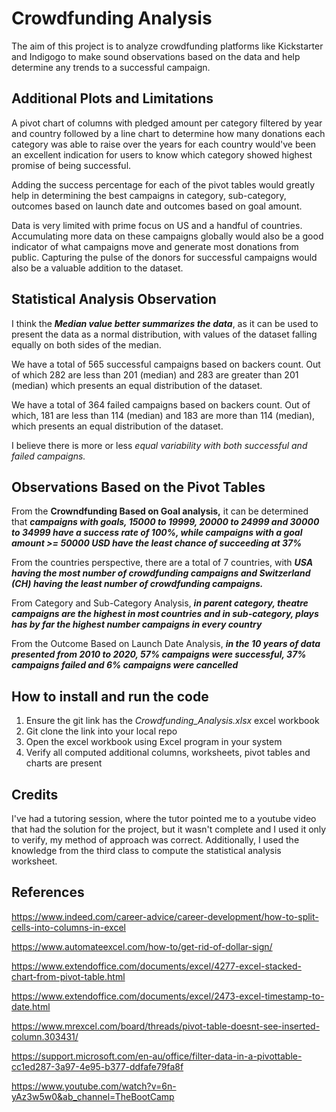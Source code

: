 # Crowdfunding Analysis

The aim of this project is to analyze crowdfunding platforms like Kickstarter and Indigogo to make sound observations based on the data and help determine any trends to a successful campaign.


## Additional Plots and Limitations

A pivot chart of columns with pledged amount per category filtered by year and country followed by a line chart to determine how many donations each category was able to raise over the years for each country would've been an excellent indication for users to know which category showed highest promise of being successful. 

Adding the success percentage for each of the pivot tables would greatly help in determining the best campaigns in category, sub-category, outcomes based on launch date and outcomes based on goal amount. 

Data is very limited with prime focus on US and a handful of countries. Accumulating more data on these campaigns globally would also be a good indicator of what campaigns move and generate most donations from public. Capturing the pulse of the donors for successful campaigns would also be a valuable addition to the dataset. 

## Statistical Analysis Observation
I think the ***Median value better summarizes the data***, as it can be used to present the data as a normal distribution, with values of the dataset falling equally on both sides of the median.  

We have a total of 565 successful campaigns based on backers count. Out of which 282 are less than 201 (median) and 283 are greater than 201 (median) which presents an equal distribution of the dataset.

We have a total of 364 failed campaigns based on backers count. Out of which, 181 are less than 114 (median) and 183 are more than 114 (median), which presents an equal distribution of the dataset. 

I believe there is more or less *equal variability with both successful and failed campaigns.*

## Observations Based on the Pivot Tables 

From the **Crowndfunding Based on Goal analysis,** it can be determined that ***campaigns with goals, 15000 to 19999, 20000 to 24999 and 30000 to 34999 have a success rate of 100%, while campaigns with a goal amount >= 50000 USD have the least chance of succeeding at 37%*** 

From the countries perspective, there are a total of 7 countries, with ***USA having the most number of crowdfunding campaigns and Switzerland (CH) having the least number of crowdfunding campaigns.*** 

From Category and Sub-Category Analysis, ***in parent category, theatre campaigns are the highest in most countries and in sub-category, plays has by far the highest number campaigns in every country*** 

From the Outcome Based on Launch Date Analysis, ***in the 10 years of data presented from 2010 to 2020, 57% campaigns were successful, 37% campaigns failed and 6% campaigns were cancelled*** 



## How to install and run the code

1. Ensure the git link has the *Crowdfunding_Analysis.xlsx* excel workbook
2. Git clone the link into your local repo
3. Open the excel workbook using Excel program in your system
4. Verify all computed additional columns, worksheets, pivot tables and charts are present

## Credits

I've had a tutoring session, where the tutor pointed me to a youtube video that had the solution for the project, but it wasn't complete and I used it only to verify, my method of approach was correct.
Additionally, I used the knowledge from the third class to compute the statistical analysis worksheet.

## References

https://www.indeed.com/career-advice/career-development/how-to-split-cells-into-columns-in-excel

https://www.automateexcel.com/how-to/get-rid-of-dollar-sign/

https://www.extendoffice.com/documents/excel/4277-excel-stacked-chart-from-pivot-table.html

https://www.extendoffice.com/documents/excel/2473-excel-timestamp-to-date.html

https://www.mrexcel.com/board/threads/pivot-table-doesnt-see-inserted-column.303431/

https://support.microsoft.com/en-au/office/filter-data-in-a-pivottable-cc1ed287-3a97-4e95-b377-ddfafe79fa8f

https://www.youtube.com/watch?v=6n-yAz3w5w0&ab_channel=TheBootCamp

